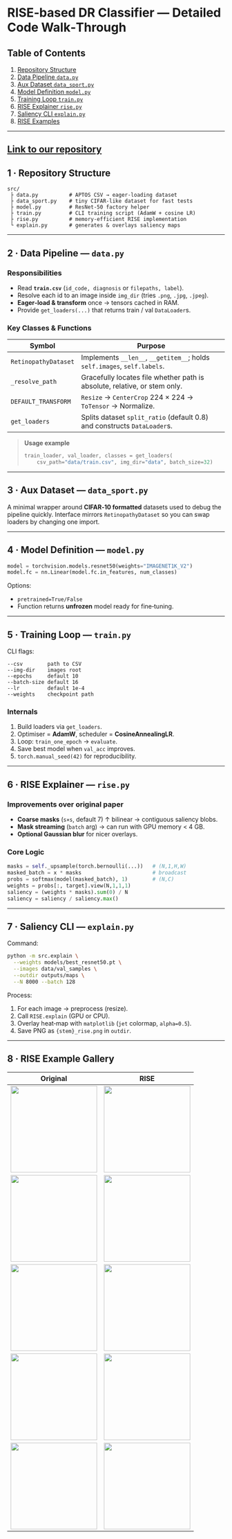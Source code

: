 # RISE‑based DR Classifier — Detailed Code Walk‑Through

## Table of Contents
1. [Repository Structure](#repo)
2. [Data Pipeline `data.py`](#data)
3. [Aux Dataset `data_sport.py`](#datasport)
4. [Model Definition `model.py`](#model)
5. [Training Loop `train.py`](#train)
6. [RISE Explainer `rise.py`](#rise)
7. [Saliency CLI `explain.py`](#explain)
8. [RISE Examples](#examples)

---

## [Link to our repository](https://github.com/AlexeyShulmin/xai/tree/main)

<a name="repo"></a>
## 1 · Repository Structure
```
src/
 ├ data.py          # APTOS CSV → eager‑loading dataset
 ├ data_sport.py    # tiny CIFAR‑like dataset for fast tests
 ├ model.py         # ResNet‑50 factory helper
 ├ train.py         # CLI training script (AdamW + cosine LR)
 ├ rise.py          # memory‑efficient RISE implementation
 └ explain.py       # generates & overlays saliency maps
```

---

<a name="data"></a>
## 2 · Data Pipeline — `data.py`
### Responsibilities
* Read **`train.csv`** (`id_code, diagnosis` or `filepaths, label`).
* Resolve each id to an image inside `img_dir` (tries `.png`, `.jpg`, `.jpeg`).
* **Eager‑load & transform** once → tensors cached in RAM.
* Provide `get_loaders(...)` that returns train / val `DataLoader`s.

### Key Classes & Functions
| Symbol | Purpose |
|--------|---------|
| `RetinopathyDataset` | Implements `__len__`, `__getitem__`; holds `self.images`, `self.labels`. |
| `_resolve_path` | Gracefully locates file whether path is absolute, relative, or stem only. |
| `DEFAULT_TRANSFORM` | `Resize` → `CenterCrop` 224 × 224 → `ToTensor` → Normalize. |
| `get_loaders` | Splits dataset `split_ratio` (default 0.8) and constructs `DataLoader`s. |

> **Usage example**  
> ```python
> train_loader, val_loader, classes = get_loaders(
>     csv_path="data/train.csv", img_dir="data", batch_size=32)
> ```

---

<a name="datasport"></a>
## 3 · Aux Dataset — `data_sport.py`
A minimal wrapper around **CIFAR‑10 formatted** datasets used to debug the pipeline quickly.  Interface mirrors `RetinopathyDataset` so you can swap loaders by changing one import.

---

<a name="model"></a>
## 4 · Model Definition — `model.py`
```python
model = torchvision.models.resnet50(weights="IMAGENET1K_V2")
model.fc = nn.Linear(model.fc.in_features, num_classes)
```
Options:
* `pretrained=True/False`
* Function returns **unfrozen** model ready for fine‑tuning.

---

<a name="train"></a>
## 5 · Training Loop — `train.py`
CLI flags:
```
--csv        path to CSV
--img-dir    images root
--epochs     default 10
--batch-size default 16
--lr         default 1e‑4
--weights    checkpoint path
```

### Internals
1. Build loaders via `get_loaders`.  
2. Optimiser = **AdamW**, scheduler = **CosineAnnealingLR**.  
3. Loop: `train_one_epoch` → `evaluate`.  
4. Save best model when `val_acc` improves.  
5. `torch.manual_seed(42)` for reproducibility.

---

<a name="rise"></a>
## 6 · RISE Explainer — `rise.py`
### Improvements over original paper
* **Coarse masks** (`s×s`, default 7) ↑ bilinear → contiguous saliency blobs.
* **Mask streaming** (`batch` arg) → can run with GPU memory < 4 GB.
* **Optional Gaussian blur** for nicer overlays.

### Core Logic
```python
masks = self._upsample(torch.bernoulli(...))   # (N,1,H,W)
masked_batch = x * masks                       # broadcast
probs = softmax(model(masked_batch), 1)        # (N,C)
weights = probs[:, target].view(N,1,1,1)
saliency = (weights * masks).sum(0) / N
saliency = saliency / saliency.max()
```

---

<a name="explain"></a>
## 7 · Saliency CLI — `explain.py`
Command:
```bash
python -m src.explain \
  --weights models/best_resnet50.pt \
  --images data/val_samples \
  --outdir outputs/maps \
  --N 8000 --batch 128
```
Process:
1. For each image → preprocess (resize).  
2. Call `RISE.explain` (GPU or CPU).  
3. Overlay heat‑map with `matplotlib` (`jet` colormap, `alpha=0.5`).  
4. Save PNG as `{stem}_rise.png` in `outdir`.

---

<a name="examples"></a>
## 8 · RISE Example Gallery


| Original | RISE |
|----------|------|
| <img src="/RISE_images/air_hockey.jpg" width="200"/> | <img src="/RISE_images/air_hockey_rise.png" width="200"/> |
| <img src="/RISE_images/ampute_football.jpg" width="200"/> | <img src="/RISE_images/ampute_football_rise.png" width="200"/> |
| <img src="/RISE_images/archery.jpg" width="200"/> | <img src="/RISE_images/archery_rise.png" width="200"/> |
| <img src="/RISE_images/arm_wrestling.jpg" width="200"/> | <img src="/RISE_images/arm_wrestling_rise.png" width="200"/> |
| <img src="/RISE_images/axe_throwing.jpg" width="200"/> | <img src="/RISE_images/axe_throwing_rise.png" width="200"/> |


